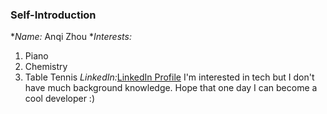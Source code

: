### Self-Introduction
*_Name:_ Anqi Zhou
*_Interests:_ 
  1. Piano
  2. Chemistry
  3. Table Tennis
_LinkedIn:_[LinkedIn Profile](https://www.linkedin.com/in/anqi-zhou-a722311a0/)
I'm interested in tech but I don't have much background knowledge. 
Hope that one day I can become a cool developer :)
